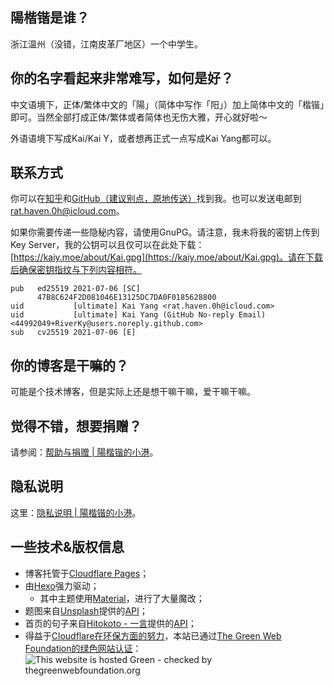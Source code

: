 ## 陽楷锴是谁？

浙江温州（没错，江南皮革厂地区）一个中学生。

## 你的名字看起来非常难写，如何是好？

中文语境下，正体/繁体中文的「陽」（简体中写作「阳」）加上简体中文的「楷锴」即可。当然全部打成正体/繁体或者简体也无伤大雅，开心就好啦～

外语语境下写成Kai/Kai Y，或者想再正式一点写成Kai Yang都可以。

## 联系方式

你可以在[知乎](https://www.zhihu.com/people/SkyYkb)和[GitHub（建议别点，原地传送）](https://github.com/SkyYkb)找到我。也可以发送电邮到[rat.haven.0h@icloud.com](mailto:rat.haven.0h@icloud.com)。

如果你需要传递一些隐秘内容，请使用GnuPG。请注意，我未将我的密钥上传到Key Server，我的公钥可以且仅可以在此处下载：[https://kaiy.moe/about/Kai.gpg](https://kaiy.moe/about/Kai.gpg)。请在下载后确保密钥指纹与下列内容相符。

```
pub   ed25519 2021-07-06 [SC]
      47B8C624F2D081046E13125DC7DA0F0185628800
uid           [ultimate] Kai Yang <rat.haven.0h@icloud.com>
uid           [ultimate] Kai Yang (GitHub No-reply Email) <44992049+RiverKy@users.noreply.github.com>
sub   cv25519 2021-07-06 [E]
```

## 你的博客是干嘛的？

可能是个技术博客，但是实际上还是想干嘛干嘛，爱干嘛干嘛。

## 觉得不错，想要捐赠？

请参阅：[帮助与捐赠 | 陽楷锴的小港](./donate)。

## 隐私说明

这里：[隐私说明 | 陽楷锴的小港](./privacy)。

## 一些技术&版权信息

- 博客托管于[Cloudflare Pages](https://pages.cloudflare.com)；
- 由[Hexo](https://hexo.io)强力驱动；
  - 其中主题使用[Material](https://github.com/viosey/hexo-theme-material)，进行了大量魔改；
- 题图来自[Unsplash](https://www.unsplash.com)提供的[API](https://source.unsplash.com)；
- 首页的句子来自[Hitokoto - 一言](https://hitokoto.cn/)提供的[API](https://hitokoto.cn/api)；
- 得益于[Cloudflare在环保方面的努力](https://blog.cloudflare.com/the-climate-and-cloudflare)，本站已通过[The Green Web Foundation的绿色网站认证](https://www.thegreenwebfoundation.org/green-web-check?url=kaiy.moe)：<br />
    <img src="https://api.thegreenwebfoundation.org/greencheckimage/kaiy.moe" alt="This website is hosted Green - checked by thegreenwebfoundation.org">
